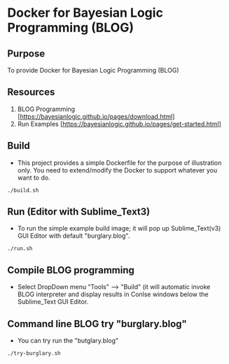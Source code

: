 # Docker for Bayesian Logic Programming (BLOG)

## Purpose
To provide Docker for Bayesian Logic Programming (BLOG)

## Resources
1. BLOG Programming [https://bayesianlogic.github.io/pages/download.html] 
2. Run Examples [https://bayesianlogic.github.io/pages/get-started.html]

## Build
- This project provides a simple Dockerfile for the purpose of illustration only. You need to extend/modify the Docker to
support whatever you want to do.
```
./build.sh
```

## Run (Editor with Sublime_Text3)
- To run the simple example build image; it will pop up Sublime_Text(v3) GUI Editor with default "burglary.blog".
```
./run.sh
```

## Compile BLOG programming 
- Select DropDown menu "Tools" --> "Build" (it will automatic invoke BLOG interpreter and 
display results in Conlse windows below the Sublime_Text GUI Editor.

## Command line BLOG try "burglary.blog"
- You can try run the "butglary.blog" 
```
./try-burglary.sh
```
